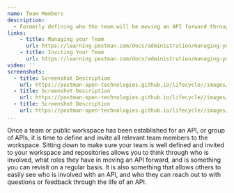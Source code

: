 ```yaml
---
name: Team Members
description: 
  - Formerly defining who the team will be moving an API forward through all stages of it's lifecycle, providing a clear definition of who is responsible for each part of producing an API.  
links:
    - title: Managing your Team
      url: https://learning.postman.com/docs/administration/managing-your-team/managing-your-team/
    - title: Inviting Your Team
      url: https://learning.postman.com/docs/administration/managing-your-team/managing-your-team/#invites         
video: ''
screenshots:
  - title: Screenshot Description
    url: https://postman-open-technologies.github.io/lifecycle//images/postman-screenshot.png          
  - title: Screenshot Description
    url: https://postman-open-technologies.github.io/lifecycle//images/postman-screenshot.png  
  - title: Screenshot Description
    url: https://postman-open-technologies.github.io/lifecycle//images/postman-screenshot.png   
...
```

Once a team or public workspace has been established for an API, or group of APIs, it is time to define and invite all relevant team members to the workspace. Sitting down to make sure your team is well defined and invited to your workspace and repositories allows you to think through who is involved, what roles they have in moving an API forward, and is something you can revisit on a regular basis. It is also something that allows others to easily see who is involved with an API, and who they can reach out to with questions or feedback through the life of an API.
